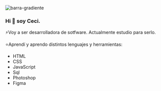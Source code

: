 
![barra-gradiente](https://user-images.githubusercontent.com/91616144/158675978-ee1df20c-7f06-4869-b2d8-787feccb542a.png)

### Hi 👋 soy Ceci.

⚡Voy a ser desarrolladora de sotfware.
  Actualmente estudio para serlo.

⭐Aprendí y aprendo distintos lenguajes y herramientas:

- HTML
- CSS
- JavaScript
- Sql
- Photoshop
- Figma




